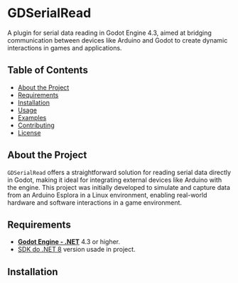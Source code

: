 # GDSerialRead

A plugin for serial data reading in Godot Engine 4.3, aimed at bridging communication between devices like Arduino and Godot to create dynamic interactions in games and applications.

## Table of Contents
- [About the Project](#about-the-project)
- [Requirements](#requirements)
- [Installation](#installation)
- [Usage](#usage)
- [Examples](#examples)
- [Contributing](#contributing)
- [License](#license)

## About the Project

`GDSerialRead` offers a straightforward solution for reading serial data directly in Godot, making it ideal for integrating external devices like Arduino with the engine. This project was initially developed to simulate and capture data from an Arduino Esplora in a Linux environment, enabling real-world hardware and software interactions in a game environment.

## Requirements

- [**Godot Engine - .NET**](https://godotengine.org/download/windows/) 4.3 or higher.
- [SDK do .NET 8](https://dotnet.microsoft.com/pt-br/download) version usade in project.
  
  
## Installation
